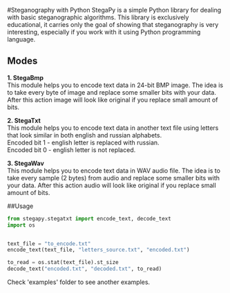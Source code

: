 #Steganography with Python
StegaPy is a simple Python library for dealing with basic steganographic algorithms.
This library is exclusively educational, it carries only the goal of showing 
that steganography is very interesting, especially if you  work with it 
using Python programming language.

## Modes
**1. StegaBmp**\
This module helps you to encode text data in 24-bit BMP image.
The idea is to take every byte of image and replace some smaller bits with
your data. After this action image will look like original if you replace small amount
of bits.

**2. StegaTxt**\
This module helps you to encode text data in another text file using letters 
that look similar in both english and russian alphabets.\
Encoded bit 1 - english letter is replaced with russian.\
Encoded bit 0 - english letter is not replaced.

**3. StegaWav**\
This module helps you to encode text data in WAV audio file.
The idea is to take every sample (2 bytes) from audio and replace some smaller bits with
your data. After this action audio will look like original if you replace small amount
of bits.

##Usage
```python
from stegapy.stegatxt import encode_text, decode_text
import os


text_file = "to_encode.txt"
encode_text(text_file, "letters_source.txt", "encoded.txt")

to_read = os.stat(text_file).st_size
decode_text("encoded.txt", "decoded.txt", to_read)
```

Check 'examples' folder to see another examples.

